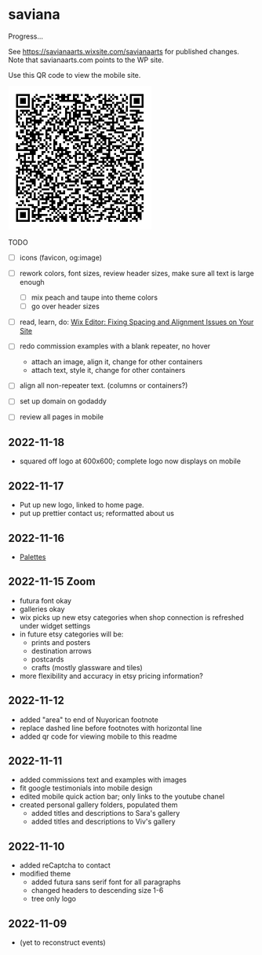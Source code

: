 # saviana

Progress...

See https://savianaarts.wixsite.com/savianaarts for published changes. Note that savianaarts.com points to the WP site.

Use this QR code to view the mobile site.

![view mobile saviana](img/view-mobile.png)

TODO

- [ ] icons (favicon, og:image)
- [ ] rework colors, font sizes, review header sizes, make sure all text is large enough
  - [ ] mix peach and taupe into theme colors
  - [ ] go over header sizes
- [ ] read, learn, do: [Wix Editor: Fixing Spacing and Alignment Issues on Your Site](https://support.wix.com/en/article/wix-editor-fixing-spacing-and-alignment-issues-on-your-site)
- [ ] redo commission examples with a blank repeater, no hover
  - attach an image, align it, change for other containers
  - attach text, style it, change for other containers
- [ ] align all non-repeater text. (columns or containers?)
- [ ] set up domain on godaddy
- [ ] review all pages in mobile


## 2022-11-18

- squared off logo at 600x600; complete logo now displays on mobile

## 2022-11-17

- Put up new logo, linked to home page.
- put up prettier contact us; reformatted about us 

## 2022-11-16

- [Palettes](palettes.md)


## 2022-11-15 Zoom

- futura font okay
- galleries okay
- wix picks up new etsy categories when shop connection is refreshed under widget settings
- in future etsy categories will be:
  - prints and posters
  - destination arrows
  - postcards
  - crafts (mostly glassware and tiles)
- more flexibility and accuracy in etsy pricing information?

## 2022-11-12

- added "area" to end of Nuyorican footnote
- replace dashed line before footnotes with horizontal line
- added qr code for viewing mobile to this readme

## 2022-11-11

- added commissions text and examples with images
- fit google testimonials into mobile design
- edited mobile quick action bar; only links to the youtube chanel
- created personal gallery folders, populated them
  - added titles and descriptions to Sara's gallery
  - added titles and descriptions to Viv's gallery

## 2022-11-10

- added reCaptcha to contact
- modified theme
  - added futura sans serif font for all paragraphs
  - changed headers to descending size 1-6
  - tree only logo

## 2022-11-09

- (yet to reconstruct events)
